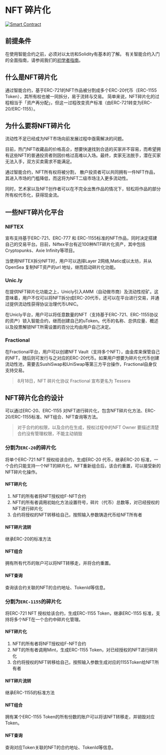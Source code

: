 # NFT 碎片化
[![Smart Contract](https://badgen.net/badge/smart-contract/Solidity/orange)](https://soliditylang.org/) 

## 前提条件

在使用智能合约之前，必须对以太坊和Solidity有基本的了解。
有关智能合约入门的全面指南，请参阅我们的[初学者指南](https://github.com/BSN-DDC/docs/blob/main/BSN-DDC%E7%BD%91%E7%BB%9C%E9%83%A8%E7%BD%B2Solidity%E5%90%88%E7%BA%A6%E5%BF%AB%E9%80%9F%E4%B8%8A%E6%89%8B%E6%8C%87%E5%8D%97.pdf)。

## 什么是NFT碎片化

通过智能合约，基于ERC-721的NFT作品被分割成多个ERC-20代币（ERC-1155 Token），其所有权也被一同拆分，易于流转与交易。
简单来说，NFT碎片化的过程相当于「资产再分配」，但这一过程改变资产标准（由ERC-721转变为ERC-20/ERC-1155）。

## 为什么要将NFT碎片化

流动性不足已经成为NFT市场向前发展过程中亟需解决的问题。

目前，热门NFT收藏品的价格高企，想要快速找到合适的买家并不容易，而希望拥有这些NFT的普通投资者则因价格过高难以入场。最终，卖家无法脱手，潜在买家无法入手，双方买卖需求不能满足。

通过智能合约，NFT所有权将被分割， 散户投资者可以共同拥有一件NFT作品，其进入市场的门槛降低，而这将为NFT二级市场注入更多流动性。

同时，艺术家以及NFT创作者可以在不完全出售作品的情况下，轻松将作品的部分所有权代币化，获得现金流。

## 一些NFT碎片化平台

### NIFTEX

宣布支持基于ERC-721、ERC-777 和 ERC-1155标准的NFT作品，同时决定搭建自己的交易平台。目前，Niftex平台有近100种NTF碎片化资产，其中包括Cryptopunks、Axie Infinity等项目。

当使用NIFTEX拆分NFT时，用户可以选择Layer 2网络,Matic或以太坊，并从OpenSea 复制NFT资产的url 地址，继而启动碎片化功能。

### Unic.ly

在提供NFT碎片化功能之上，Unicly引入AMM（自动做市商）及流动性挖矿。这意味着，用户不仅可以将NFT拆分成ERC-20代币，还可以在平台进行交易，并通过提供流动性获得协议治理代币UNIC。

在Unicly平台，用户可以将任意数量的NFT（支持基于ERC-721、ERC-1155协议的资产）锁入智能合约，继而创建自己的uToken。代币的名称、总供应量、概述以及投票解锁NFT所需设置的百分比均由用户自己决定。

### Fractional
在Fractional平台，用户可以创建NFT Vault（支持多个NFT），由金库来保管自己的NFT，随后则可发行与之对应的ERC-20代币。如果用户想要为碎片化代币创建流动性池，需要去SushiSwap和UniSwap等第三方平台操作，Fractional自身仅支持交易。

> 8月18日，NFT 碎片化协议 Fractional 宣布更名为 Tessera

## NFT碎片化合约设计

可以通过ERC-20、ERC-1155 对NFT进行碎片化，包含NFT碎片化方法、ERC-20/ERC-1155标准、NFT组合、NFT查询等方法。

> 对于合约的权限，以及合约在生成，授权过程中的NFT Owner 要描述清楚  
> 合约没有管理权限，不能主动销毁


### 分割为`ERC-20`的碎片化

将单个ERC-721 NFT 授权给该合约，生成ERC-20 代币，继承ERC-20 标准，一个合约只能支持一个NFT的碎片化，NFT重新组合后，该合约重置，可以接受新的NFT碎片化操作。


#### NFT碎片化
1. NFT的所有者将NFT授权给F-NFT合约
2. NFT的所有者调用初始化方法设置符号，碎片（代币）总数等，对已经授权的NFT进行碎片化
3. 合约将授权的NFT转移给自己，按照输入参数铸造代币给NFT所有者

#### NFT碎片流转
继承ERC-20的标准方法

#### NFT组合
拥有所有代币的账户可以将NFT转移走，并将合约重置。

#### NFT查询
查询该合约关联的NFT的合约地址、TokenId等信息。



### 分割为`ERC-1155`的碎片化
将ERC-721 NFT 授权给该合约，生成ERC-1155 Token，继承ERC-1155 标准，支持将多个NFT在一个合约中碎片化管理。

#### NFT碎片化
1. NFT的所有者将NFT授权给F-NFT合约
2. NFT的所有者调用Mint，生成ERC-1155 Token，对已经授权的NFT进行碎片化
3. 合约将授权的NFT转移给自己，按照输入参数生成对应的1155Token给NFT所有者

#### NFT碎片流转
继承ERC-1155的标准方法

#### NFT组合
拥有某个ERC-1155 Token的所有份数的账户可以将该NFT转移走，并销毁对应Token。

#### NFT查询
查询对应Token关联的NFT的合约地址、TokenId等信息。








